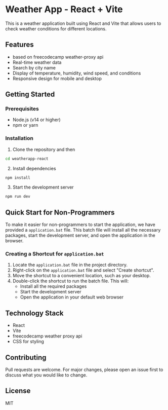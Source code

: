 # Weather App - React + Vite

This is a weather application built using React and Vite that allows users to check weather conditions for different locations.

## Features
- based on freecodecamp weather-proxy api
- Real-time weather data
- Search by city name
- Display of temperature, humidity, wind speed, and conditions
- Responsive design for mobile and desktop

## Getting Started

### Prerequisites
- Node.js (v14 or higher)
- npm or yarn

### Installation
1. Clone the repository and then
```bash
cd weatherapp-react
```

2. Install dependencies
```bash
npm install
```

3. Start the development server
```bash
npm run dev
```

## Quick Start for Non-Programmers

To make it easier for non-programmers to start the application, we have provided a `application.bat` file. This batch file will install all the necessary packages, start the development server, and open the application in the browser.

### Creating a Shortcut for `application.bat`

1. Locate the `application.bat` file in the project directory.
2. Right-click on the `application.bat` file and select "Create shortcut".
3. Move the shortcut to a convenient location, such as your desktop.
4. Double-click the shortcut to run the batch file. This will:
   - Install all the required packages
   - Start the development server
   - Open the application in your default web browser

## Technology Stack
- React
- Vite
- freecodecamp weather proxy api
- CSS for styling

## Contributing
Pull requests are welcome. For major changes, please open an issue first to discuss what you would like to change.

## License
MIT

